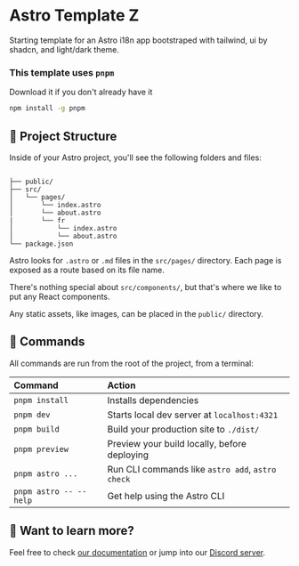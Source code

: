 # Astro Template Z

Starting template for an Astro i18n app bootstraped with tailwind, ui by shadcn, and light/dark theme.

### This template uses `pnpm`

Download it if you don't already have it

```sh
npm install -g pnpm
```

## 🚀 Project Structure

Inside of your Astro project, you'll see the following folders and files:

```text

├── public/
├── src/
│   └── pages/
│       └── index.astro
│       └── about.astro
|       └── fr
│           └── index.astro
│           └── about.astro
└── package.json
```

Astro looks for `.astro` or `.md` files in the `src/pages/` directory. Each page is exposed as a route based on its file name.

There's nothing special about `src/components/`, but that's where we like to put any React components.

Any static assets, like images, can be placed in the `public/` directory.

## 🧞 Commands

All commands are run from the root of the project, from a terminal:

| Command                | Action                                           |
| :--------------------- | :----------------------------------------------- |
| `pnpm install`         | Installs dependencies                            |
| `pnpm dev`             | Starts local dev server at `localhost:4321`      |
| `pnpm build`           | Build your production site to `./dist/`          |
| `pnpm preview`         | Preview your build locally, before deploying     |
| `pnpm astro ...`       | Run CLI commands like `astro add`, `astro check` |
| `pnpm astro -- --help` | Get help using the Astro CLI                     |

## 👀 Want to learn more?

Feel free to check [our documentation](https://docs.astro.build) or jump into our [Discord server](https://astro.build/chat).
